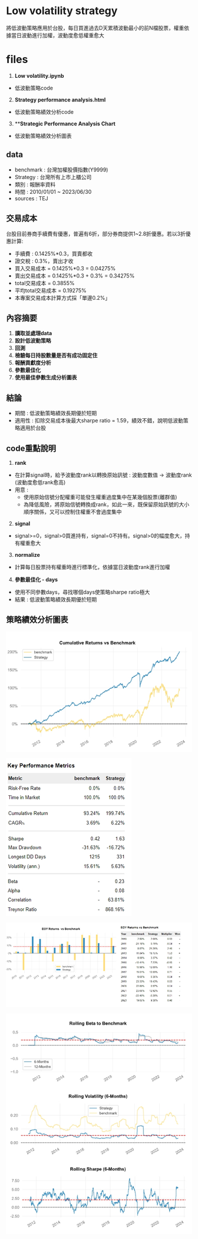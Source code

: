 # Low volatility strategy
將低波動策略應用於台股，每日買進過去D天累積波動最小的前N檔股票，權重依據當日波動進行加權，波動度愈低權重愈大

# files
1. **Low volatility.ipynb**
- 低波動策略code
2. **Strategy performance analysis.html**
- 低波動策略績效分析code
3. ****Strategic Performance Analysis Chart**
- 低波動策略績效分析圖表

## data
- benchmark : 台灣加權股價指數(Y9999)
- Strategy : 台灣所有上市上櫃公司
- 類別 : 報酬率資料
- 時間 : 2010/01/01 ~ 2023/06/30
- sources : TEJ

## 交易成本
台股目前券商手續費有優惠，普遍有6折，部分券商提供1~2.8折優惠。若以3折優惠計算:
- 手續費 : 0.1425%*0.3，買賣都收
- 證交稅 : 0.3%，賣出才收
- 買入交易成本 = 0.1425%*0.3 = 0.04275%
- 賣出交易成本 = 0.1425%*0.3 + 0.3% = 0.34275%
- total交易成本 = 0.3855%
- 平均total交易成本 = 0.19275%
- 本專案交易成本計算方式採「單邊0.2%」

## 內容摘要
1. **讀取並處理data**
2. **設計低波動策略**
3. **回測**
4. **檢驗每日持股數量是否有成功固定住**
5. **報酬貢獻度分析**
6. **參數最佳化**
7. **使用最佳參數生成分析圖表**

## 結論
- 期間 : 低波動策略績效長期優於短期
- 適用性 : 扣除交易成本後最大sharpe ratio = 1.59，績效不錯，說明低波動策略適用於台股
  
## code重點說明
1. **rank**
- 在計算signal時，給予波動度rank以轉換原始訊號 : 波動度數值 -> 波動度rank (波動度愈低rank愈高)
- 用意 :
    - 使用原始信號分配權重可能發生權重過度集中在某幾個股票(離群值)
    - 為降低風險，將原始信號轉換成rank，如此一來，既保留原始訊號的大小順序關係，又可以控制住權重不會過度集中  
2. **signal**
- signal>=0，signal>0買進持有，signal=0不持有。signal>0的幅度愈大，持有權重愈大
3. **normalize**
- 計算每日股票持有權重時進行標準化，依據當日波動度rank進行加權
4. **參數最佳化 - days**
- 使用不同參數days，尋找哪個days使策略sharpe ratio極大
- 結果 : 低波動策略績效長期優於短期
  
## 策略績效分析圖表
![示例圖片](https://github.com/RPing16/Low-volatility-strategy/blob/main/Strategic%20Performance%20Analysis%20Chart/cum%20ret%20line%20chart.jpg)

![示例圖片](https://github.com/RPing16/Low-volatility-strategy/blob/main/Strategic%20Performance%20Analysis%20Chart/key%20performance%20table.jpg)

![示例圖片](https://github.com/RPing16/Low-volatility-strategy/blob/main/Strategic%20Performance%20Analysis%20Chart/EOY%20Returns%20vs%20Benchmark.jpg)

![示例圖片](https://github.com/RPing16/Low-volatility-strategy/blob/main/Strategic%20Performance%20Analysis%20Chart/rolling%20index.jpg)
